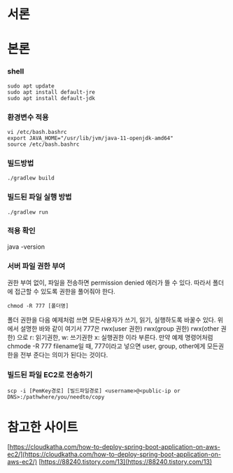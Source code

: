 # 서론

# 본론

### shell

```shell
sudo apt update
sudo apt install default-jre
sudo apt install default-jdk
```

### 환경변수 적용

```shell
vi /etc/bash.bashrc
export JAVA_HOME="/usr/lib/jvm/java-11-openjdk-amd64"
source /etc/bash.bashrc
```

### 빌드방법

```shell
./gradlew build
```

### 빌드된 파일 실행 방법

```shell
./gradlew run
```

### 적용 확인

java -version

### 서버 파일 권한 부여

권한 부여 없이, 파일을 전송하면 permission denied 에러가 뜰 수 있다. 따라서 폴더에 접근할 수 있도록 권한을 풀어줘야 한다.

```shell
chmod -R 777 [폴더명]
```

폴더 권한을 다음 예제처럼 쓰면 모든사용자가 쓰기, 읽기, 실행하도록 바꿀수 있다.
위에서 설명한 바와 같이 여기서 777은 rwx(user 권한) rwx(group 권한) rwx(other 권한) 으로 r: 읽기권한, w: 쓰기권한 x: 실행권한 이라 부른다.
만약 예제 명령어처럼 chmode -R 777 filename일 때, 777이라고 넣으면 user, group, other에게 모든권한을 전부 준다는 의미가 된다는 것이다.

### 빌드된 파일 EC2로 전송하기

```shell
scp -i [PemKey경로] [빌드파일경로] <username>@<public-ip or DNS>:/pathwhere/you/needto/copy
```

# 참고한 사이트

[https://cloudkatha.com/how-to-deploy-spring-boot-application-on-aws-ec2/](https://cloudkatha.com/how-to-deploy-spring-boot-application-on-aws-ec2/)
[https://88240.tistory.com/13](https://88240.tistory.com/13)
